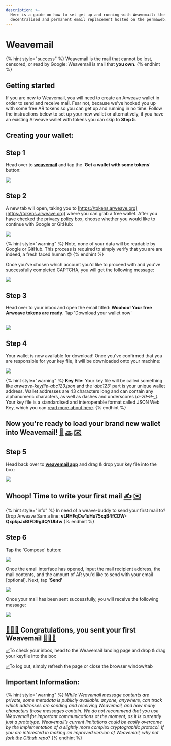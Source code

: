 ```yaml
---
description: >-
  Here is a guide on how to set get up and running with Weavemail: the
  decentralised and permanent email replacement hosted on the permaweb.
---
```


# Weavemail

{% hint style="success" %}
Weavemail is the mail that cannot be lost, censored, or read by Google: Weavemail is mail that **you own**.
{% endhint %}

## **Getting started**

If you are new to Weavemail, you will need to create an Arweave wallet in order to send and receive mail. Fear not, because we've hooked you up with some free AR tokens so you can get up and running in no time. Follow the instructions below to set up your new wallet or alternatively, if you have an existing Arweave wallet with tokens you can skip to **Step 5**.

## **Creating your wallet:**

## **Step 1**

Head over to [**weavemail**](https://arweave.net/oEhzHOE2o9uZbi6O9cQatzhiHtc2EdFBGCQdqHsK-o4) and tap the '**Get a wallet with some tokens**' button:

![](<../.gitbook/assets/new #1.png>)

## **Step 2**

A new tab will open, taking you to [https://tokens.arweave.org](https://tokens.arweave.org) where you can grab a free wallet. After you have checked the privacy policy box, choose whether you would like to continue with Google or GitHub:

![](<../.gitbook/assets/#1 (1).png>)

{% hint style="warning" %}
Note, none of your data will be readable by Google or GitHub. This process is required to simply verify that you are are indeed, a fresh faced human 😎
{% endhint %}

Once you've chosen which account you'd like to proceed with and you've successfully completed CAPTCHA, you will get the following message:

![](<../.gitbook/assets/#3 (1).png>)

## **Step 3**

Head over to your inbox and open the email titled: **Woohoo! Your free Arweave tokens are ready**. Tap 'Download your wallet now'

##

![](<../.gitbook/assets/#4 (1).png>)

## **Step 4**

Your wallet is now available for download! Once you've confirmed that you are responsible for your key file, it will be downloaded onto your machine:

![](<../.gitbook/assets/#5 (1).png>)

{% hint style="warning" %}
**Key File:** Your key file will be called something like _arweave-keyfile-abc123.json_ and the ‘_abc123’_ part is your unique wallet address. Wallet addresses are 43 characters long and can contain any alphanumeric characters, as well as dashes and underscores (_a-z0–9-\_)._ Your key file is a standardised and interoperable format called JSON Web Key, which you can [read more about here](https://tools.ietf.org/html/rfc7517).
{% endhint %}

## **Now you're ready to load your brand new wallet into Weavemail!** [🎉](https://emojipedia.org/party-popper/) [🔜](https://emojipedia.org/soon-with-rightwards-arrow-above/) [✉️](https://emojipedia.org/envelope/)

## **Step 5**

Head back over to [**weavemail app**](https://arweave.net/oEhzHOE2o9uZbi6O9cQatzhiHtc2EdFBGCQdqHsK-o4) and drag & drop your key file into the box:

![](<../.gitbook/assets/#2 (2).png>)

## **Whoop! Time to write your first mail** [✍️](https://emojipedia.org/writing-hand/) [✉️](https://emojipedia.org/envelope/)

{% hint style="info" %}
In need of a weave-buddy to send your first mail to? Drop Arweave Sam a line: **vLRHFqCw1uHu75xqB4fCDW-QxpkpJxBtFD9g4QYUbfw**
{% endhint %}

## **Step 6**

Tap the 'Compose' button:

![](<../.gitbook/assets/3 (3) (1).png>)

Once the email interface has opened, input the mail recipient address, the mail contents, and the amount of AR you'd like to send with your email \[optional]. Next, tap '**Send'**

![](<../.gitbook/assets/#4 (2).png>)

Once your mail has been sent successfully, you will receive the following message:

![](<../.gitbook/assets/#5 (2).png>)

## [🚀](https://emojipedia.org/rocket/)[🚀](https://emojipedia.org/rocket/)[🚀](https://emojipedia.org/rocket/) Congratulations, you sent your first Weavemail [🚀](https://emojipedia.org/rocket/)[🚀](https://emojipedia.org/rocket/)[🚀](https://emojipedia.org/rocket/)

[✅](https://emojipedia.org/white-heavy-check-mark/)To check your inbox, head to the Weavemail landing page and drop & drag your keyfile into the box

[✅](https://emojipedia.org/white-heavy-check-mark/)To log out, simply refresh the page or close the browser window/tab

## Important Information:

{% hint style="warning" %}
_While Weavemail message contents are private, some metadata is publicly available: anyone, anywhere, can track which addresses are sending and receiving Weavemail, and how many characters those messages contain. We do not recommend that you use Weavemail for important communications at the moment, as it is currently just a prototype. Weavemail’s current limitations could be easily overcome by the implementation of a slightly more complex cryptographic protocol. If you are interested in making an improved version of Weavemail, why not_ [_fork the Github repo_](https://github.com/ArweaveTeam/weavemail)_?_
{% endhint %}

##
